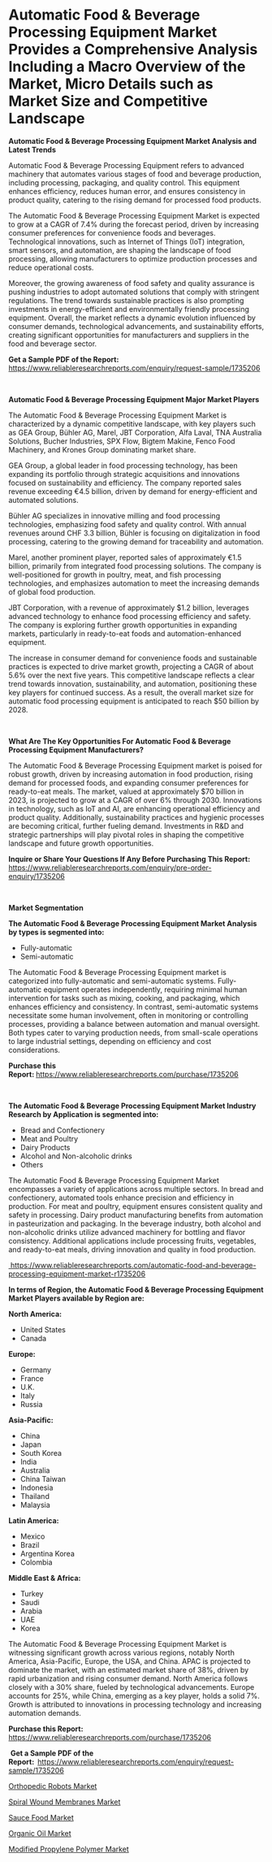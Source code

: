 <p><h1>Automatic Food & Beverage Processing Equipment Market Provides a Comprehensive Analysis Including a Macro Overview of the Market, Micro Details such as Market Size and Competitive Landscape</h1></p><p><strong>Automatic Food & Beverage Processing Equipment Market Analysis and Latest Trends</strong></p>
<p><p>Automatic Food & Beverage Processing Equipment refers to advanced machinery that automates various stages of food and beverage production, including processing, packaging, and quality control. This equipment enhances efficiency, reduces human error, and ensures consistency in product quality, catering to the rising demand for processed food products. </p><p>The Automatic Food & Beverage Processing Equipment Market is expected to grow at a CAGR of 7.4% during the forecast period, driven by increasing consumer preferences for convenience foods and beverages. Technological innovations, such as Internet of Things (IoT) integration, smart sensors, and automation, are shaping the landscape of food processing, allowing manufacturers to optimize production processes and reduce operational costs. </p><p>Moreover, the growing awareness of food safety and quality assurance is pushing industries to adopt automated solutions that comply with stringent regulations. The trend towards sustainable practices is also prompting investments in energy-efficient and environmentally friendly processing equipment. Overall, the market reflects a dynamic evolution influenced by consumer demands, technological advancements, and sustainability efforts, creating significant opportunities for manufacturers and suppliers in the food and beverage sector.</p></p>
<p><strong>Get a Sample PDF of the Report:&nbsp;</strong> <a href="https://www.reliableresearchreports.com/enquiry/request-sample/1735206?utm_campaign=24&utm_medium=2&utm_source=Github&utm_content=ia&utm_term=08102024&utm_id=automatic-food-beverage-processing-equipment">https://www.reliableresearchreports.com/enquiry/request-sample/1735206</a></p>
<p>&nbsp;</p>
<p><strong>Automatic Food & Beverage Processing Equipment Major Market Players</strong></p>
<p><p>The Automatic Food & Beverage Processing Equipment Market is characterized by a dynamic competitive landscape, with key players such as GEA Group, Bühler AG, Marel, JBT Corporation, Alfa Laval, TNA Australia Solutions, Bucher Industries, SPX Flow, Bigtem Makine, Fenco Food Machinery, and Krones Group dominating market share.</p><p>GEA Group, a global leader in food processing technology, has been expanding its portfolio through strategic acquisitions and innovations focused on sustainability and efficiency. The company reported sales revenue exceeding €4.5 billion, driven by demand for energy-efficient and automated solutions.</p><p>Bühler AG specializes in innovative milling and food processing technologies, emphasizing food safety and quality control. With annual revenues around CHF 3.3 billion, Bühler is focusing on digitalization in food processing, catering to the growing demand for traceability and automation.</p><p>Marel, another prominent player, reported sales of approximately €1.5 billion, primarily from integrated food processing solutions. The company is well-positioned for growth in poultry, meat, and fish processing technologies, and emphasizes automation to meet the increasing demands of global food production.</p><p>JBT Corporation, with a revenue of approximately $1.2 billion, leverages advanced technology to enhance food processing efficiency and safety. The company is exploring further growth opportunities in expanding markets, particularly in ready-to-eat foods and automation-enhanced equipment.</p><p>The increase in consumer demand for convenience foods and sustainable practices is expected to drive market growth, projecting a CAGR of about 5.6% over the next five years. This competitive landscape reflects a clear trend towards innovation, sustainability, and automation, positioning these key players for continued success. As a result, the overall market size for automatic food processing equipment is anticipated to reach $50 billion by 2028.</p></p>
<p>&nbsp;</p>
<p><strong>What Are The Key Opportunities For Automatic Food & Beverage Processing Equipment Manufacturers?</strong></p>
<p><p>The Automatic Food & Beverage Processing Equipment market is poised for robust growth, driven by increasing automation in food production, rising demand for processed foods, and expanding consumer preferences for ready-to-eat meals. The market, valued at approximately $70 billion in 2023, is projected to grow at a CAGR of over 6% through 2030. Innovations in technology, such as IoT and AI, are enhancing operational efficiency and product quality. Additionally, sustainability practices and hygienic processes are becoming critical, further fueling demand. Investments in R&D and strategic partnerships will play pivotal roles in shaping the competitive landscape and future growth opportunities.</p></p>
<p><strong>Inquire or Share Your Questions If Any Before Purchasing This Report:</strong> <a href="https://www.reliableresearchreports.com/enquiry/pre-order-enquiry/1735206?utm_campaign=24&utm_medium=2&utm_source=Github&utm_content=ia&utm_term=08102024&utm_id=automatic-food-beverage-processing-equipment">https://www.reliableresearchreports.com/enquiry/pre-order-enquiry/1735206</a></p>
<p>&nbsp;</p>
<p><strong>Market Segmentation</strong></p>
<p><strong>The Automatic Food & Beverage Processing Equipment Market Analysis by types is segmented into:</strong></p>
<p><ul><li>Fully-automatic</li><li>Semi-automatic</li></ul></p>
<p><p>The Automatic Food & Beverage Processing Equipment market is categorized into fully-automatic and semi-automatic systems. Fully-automatic equipment operates independently, requiring minimal human intervention for tasks such as mixing, cooking, and packaging, which enhances efficiency and consistency. In contrast, semi-automatic systems necessitate some human involvement, often in monitoring or controlling processes, providing a balance between automation and manual oversight. Both types cater to varying production needs, from small-scale operations to large industrial settings, depending on efficiency and cost considerations.</p></p>
<p><strong>Purchase this Report:&nbsp;</strong><a href="https://www.reliableresearchreports.com/purchase/1735206?utm_campaign=24&utm_medium=2&utm_source=Github&utm_content=ia&utm_term=08102024&utm_id=automatic-food-beverage-processing-equipment">https://www.reliableresearchreports.com/purchase/1735206</a></p>
<p>&nbsp;</p>
<p><strong>The Automatic Food & Beverage Processing Equipment Market Industry Research by Application is segmented into:</strong></p>
<p><ul><li>Bread and Confectionery</li><li>Meat and Poultry</li><li>Dairy Products</li><li>Alcohol and Non-alcoholic drinks</li><li>Others</li></ul></p>
<p><p>The Automatic Food & Beverage Processing Equipment Market encompasses a variety of applications across multiple sectors. In bread and confectionery, automated tools enhance precision and efficiency in production. For meat and poultry, equipment ensures consistent quality and safety in processing. Dairy product manufacturing benefits from automation in pasteurization and packaging. In the beverage industry, both alcohol and non-alcoholic drinks utilize advanced machinery for bottling and flavor consistency. Additional applications include processing fruits, vegetables, and ready-to-eat meals, driving innovation and quality in food production.</p></p>
<p><a href="https://www.reliableresearchreports.com/automatic-food-and-beverage-processing-equipment-market-r1735206?utm_campaign=24&utm_medium=2&utm_source=Github&utm_content=ia&utm_term=08102024&utm_id=automatic-food-beverage-processing-equipment">&nbsp;https://www.reliableresearchreports.com/automatic-food-and-beverage-processing-equipment-market-r1735206</a></p>
<p><strong>In terms of Region, the Automatic Food & Beverage Processing Equipment Market Players available by Region are:</strong></p>
<p>
    <p> <strong> North America: </strong>
        <ul>
            <li>United States</li>
            <li>Canada</li>
        </ul>
        </p> 
    <p> <strong> Europe: </strong>
        <ul>
            <li>Germany</li>
            <li>France</li>
            <li>U.K.</li>
            <li>Italy</li>
            <li>Russia</li>
        </ul>
        </p> 
    <p> <strong> Asia-Pacific: </strong>
        <ul>
            <li>China</li>
            <li>Japan</li>
            <li>South Korea</li>
            <li>India</li>
            <li>Australia</li>
            <li>China Taiwan</li>
            <li>Indonesia</li>
            <li>Thailand</li>
            <li>Malaysia</li>
        </ul>
        </p> 
    <p> <strong> Latin America: </strong>
        <ul>
            <li>Mexico</li>
            <li>Brazil</li>
            <li>Argentina Korea</li>
            <li>Colombia</li>
        </ul>
        </p> 
    <p> <strong> Middle East & Africa: </strong>
        <ul>
            <li>Turkey</li>
            <li>Saudi</li>
            <li>Arabia</li>
            <li>UAE</li>
            <li>Korea</li>
        </ul>
    </p>
    </p>
<p><p>The Automatic Food & Beverage Processing Equipment Market is witnessing significant growth across various regions, notably North America, Asia-Pacific, Europe, the USA, and China. APAC is projected to dominate the market, with an estimated market share of 38%, driven by rapid urbanization and rising consumer demand. North America follows closely with a 30% share, fueled by technological advancements. Europe accounts for 25%, while China, emerging as a key player, holds a solid 7%. Growth is attributed to innovations in processing technology and increasing automation demands.</p></p>
<p><strong>Purchase this Report: </strong><a href="https://www.reliableresearchreports.com/purchase/1735206?utm_campaign=24&utm_medium=2&utm_source=Github&utm_content=ia&utm_term=08102024&utm_id=automatic-food-beverage-processing-equipment">https://www.reliableresearchreports.com/purchase/1735206</a></p>
<p>&nbsp;<strong>Get a Sample PDF of the Report:&nbsp;&nbsp;</strong><a href="https://www.reliableresearchreports.com/enquiry/request-sample/1735206?utm_campaign=24&utm_medium=2&utm_source=Github&utm_content=ia&utm_term=08102024&utm_id=automatic-food-beverage-processing-equipment">https://www.reliableresearchreports.com/enquiry/request-sample/1735206</a></p>
<p><strong></strong></p>
<p><p><a href="https://www.linkedin.com/pulse/orthopedic-robots-market-size-share-analysis-growth-7wikc?utm_campaign=24&utm_medium=2&utm_source=Github&utm_content=ia&utm_term=08102024&utm_id=automatic-food-beverage-processing-equipment">Orthopedic Robots Market</a></p><p><a href="https://www.linkedin.com/pulse/market-dynamics-future-trends-global-spiral-wound-membranes-hdyoe?utm_campaign=24&utm_medium=2&utm_source=Github&utm_content=ia&utm_term=08102024&utm_id=automatic-food-beverage-processing-equipment">Spiral Wound Membranes Market</a></p><p><a href="https://issuu.com/reportprime-2/docs/sauce-food-market-size-2030.pptx_cfffb38c302f9e?utm_campaign=24&utm_medium=2&utm_source=Github&utm_content=ia&utm_term=08102024&utm_id=automatic-food-beverage-processing-equipment">Sauce Food Market</a></p><p><a href="https://issuu.com/reportprime-2/docs/organic-oil-market-size-2030.pptx_9044df69d5a6b1?utm_campaign=24&utm_medium=2&utm_source=Github&utm_content=ia&utm_term=08102024&utm_id=automatic-food-beverage-processing-equipment">Organic Oil Market</a></p><p><a href="https://github.com/ryanchasonayb/Market-Research-Report-List-1/blob/main/modified-propylene-polymer-market.md?utm_campaign=24&utm_medium=2&utm_source=Github&utm_content=ia&utm_term=08102024&utm_id=automatic-food-beverage-processing-equipment">Modified Propylene Polymer Market</a></p></p>